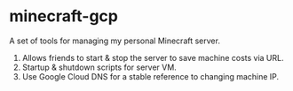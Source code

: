 # minecraft-gcp
A set of tools for managing my personal Minecraft server. 
1. Allows friends to start & stop the server to save machine costs via URL.
2. Startup & shutdown scripts for server VM.
3. Use Google Cloud DNS for a stable reference to changing machine IP.